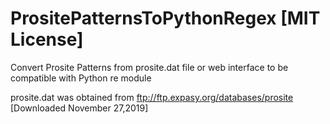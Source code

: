 # PrositePatternsToPythonRegex [MIT License]

Convert Prosite Patterns from prosite.dat file or web interface to be compatible with Python re module

prosite.dat was obtained from ftp://ftp.expasy.org/databases/prosite [Downloaded November 27,2019]


